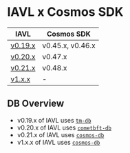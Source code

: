 # IAVL x Cosmos SDK

| IAVL                                                           | Cosmos SDK       |
| -------------------------------------------------------------- | ---------------- |
| [v0.19.x](https://github.com/cosmos/iavl/tree/release/v0.19.x) | v0.45.x, v0.46.x |
| [v0.20.x](https://github.com/cosmos/iavl/tree/release/v0.20.x) | v0.47.x          |
| [v0.21.x](https://github.com/cosmos/iavl/tree/release/v0.21.x) | v0.48.x          |
| [v1.x.x](https://github.com/cosmos/iavl/tree/release/v1.x.x)   | -                |

## DB Overview

- v0.19.x of IAVL uses [`tm-db`](https://github.com/tendermint/tm-db)
- v0.20.x of IAVL uses [`cometbft-db`](https://github.com/cometbft/cometbft-db)
- v0.21.x of IAVL uses [`cosmos-db`](https://github.com/cosmos/cosmos-db)
- v1.x.x of IAVL uses [`cosmos-db`](https://github.com/cosmos/cosmos-db)
